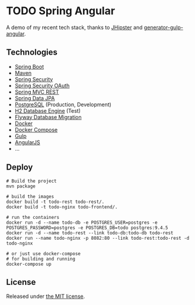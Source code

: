 # TODO Spring Angular

A demo of my recent tech stack, thanks to [JHipster](http://jhipster.github.io/)
and [generator-gulp-angular](https://github.com/Swiip/generator-gulp-angular).

## Technologies

* [Spring Boot](http://projects.spring.io/spring-boot/)
* [Maven](http://maven.apache.org/)
* [Spring Security](http://projects.spring.io/spring-security/)
* [Spring Security OAuth](http://projects.spring.io/spring-security-oauth/)
* [Spring MVC REST](http://spring.io/guides/gs/rest-service/)
* [Spring Data JPA](http://projects.spring.io/spring-data-jpa/)
* [PostgreSQL](http://www.postgresql.org/) (Production, Development)
* [H2 Database Engine](http://www.h2database.com/) (Test)
* [Flyway Database Migration](http://flywaydb.org/)
* [Docker](https://www.docker.com/)
* [Docker Compose](https://docs.docker.com/compose/)
* [Gulp](http://gulpjs.com/)
* [AngularJS](https://angularjs.org/)
* ...

## Deploy

```
# Build the project
mvn package

# build the images
docker build -t todo-rest todo-rest/.
docker build -t todo-nginx todo-frontend/.

# run the containers
docker run -d --name todo-db -e POSTGRES_USER=postgres -e POSTGRES_PASSWORD=postgres -e POSTGRES_DB=todo postgres:9.4.5
docker run -d --name todo-rest --link todo-db:todo-db todo-rest
docker run --name todo-nginx -p 8082:80 --link todo-rest:todo-rest -d todo-nginx

# or just use docker-compose
# for building and running
docker-compose up

```

## License

Released under [the MIT license](LICENSE).

